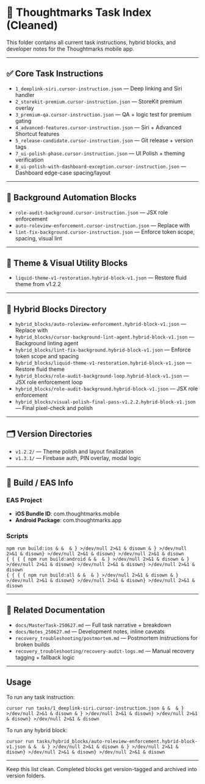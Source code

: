 # 🧱 Thoughtmarks Task Index (Cleaned)

This folder contains all current task instructions, hybrid blocks, and developer notes for the Thoughtmarks mobile app.

---

## ✅ Core Task Instructions

- `1_deeplink-siri.cursor-instruction.json` — Deep linking and Siri handler
- `2_storekit-premium.cursor-instruction.json` — StoreKit premium overlay
- `3_premium-qa.cursor-instruction.json` — QA + logic test for premium gating
- `4_advanced-features.cursor-instruction.json` — Siri + Advanced Shortcut features
- `5_release-candidate.cursor-instruction.json` — Git release + version tags
- `7_ui-polish-phase.cursor-instruction.json` — UI Polish + theming verification
- `8_ui-polish-with-dashboard-exception.cursor-instruction.json` — Dashboard edge-case spacing/layout

---

## 🔄 Background Automation Blocks

- `role-audit-background.cursor-instruction.json` — JSX role enforcement
- `auto-roleview-enforcement.cursor-instruction.json` — Replace <View> with <AutoRoleView>
- `lint-fix-background.cursor-instruction.json` — Enforce token scope, spacing, visual lint

---

## 🎨 Theme & Visual Utility Blocks

- `liquid-theme-v1-restoration.hybrid-block-v1.json` — Restore fluid theme from v1.2.2

---

## 🧱 Hybrid Blocks Directory

- `hybrid_blocks/auto-roleview-enforcement.hybrid-block-v1.json` — Replace <View> with <AutoRoleView>
- `hybrid_blocks/cursor-background-lint-agent.hybrid-block-v1.json` — Background linting agent
- `hybrid_blocks/lint-fix-background.hybrid-block-v1.json` — Enforce token scope and spacing
- `hybrid_blocks/liquid-theme-v1-restoration.hybrid-block-v1.json` — Restore fluid theme
- `hybrid_blocks/role-audit-background-loop.hybrid-block-v1.json` — JSX role enforcement loop
- `hybrid_blocks/role-audit-background.hybrid-block-v1.json` — JSX role enforcement
- `hybrid_blocks/visual-polish-final-pass-v1.2.2.hybrid-block-v1.json` — Final pixel-check and polish

---

## 🗂 Version Directories

- `v1.2.2/` — Theme polish and layout finalization
- `v1.3.1/` — Firebase auth, PIN overlay, modal logic

---

## 🧾 Build / EAS Info

### EAS Project
- **iOS Bundle ID**: com.thoughtmarks.mobile
- **Android Package**: com.thoughtmarks.app

### Scripts
```{ { { { bash
npm run build:ios & &  & } >/dev/null 2>&1 & disown & } >/dev/null 2>&1 & disown} >/dev/null 2>&1 & disown} >/dev/null 2>&1 & disown
{ { { { npm run build:android & &  & } >/dev/null 2>&1 & disown & } >/dev/null 2>&1 & disown} >/dev/null 2>&1 & disown} >/dev/null 2>&1 & disown
{ { { { npm run build:all & &  & } >/dev/null 2>&1 & disown & } >/dev/null 2>&1 & disown} >/dev/null 2>&1 & disown} >/dev/null 2>&1 & disown
```

---

## 📄 Related Documentation

- `docs/MasterTask-250627.md` — Full task narrative + breakdown
- `docs/Notes_250627.md` — Development notes, inline caveats
- `recovery_troubleshooting/postmortem.md` — Postmortem instructions for broken builds
- `recovery_troubleshooting/recovery-audit-logs.md` — Manual recovery tagging + fallback logic

---

## Usage

To run any task instruction:
```{ { { { bash
cursor run tasks/1_deeplink-siri.cursor-instruction.json & &  & } >/dev/null 2>&1 & disown & } >/dev/null 2>&1 & disown} >/dev/null 2>&1 & disown} >/dev/null 2>&1 & disown
```

To run any hybrid block:
```{ { { { bash
cursor run tasks/hybrid_blocks/auto-roleview-enforcement.hybrid-block-v1.json & &  & } >/dev/null 2>&1 & disown & } >/dev/null 2>&1 & disown} >/dev/null 2>&1 & disown} >/dev/null 2>&1 & disown
```

---

Keep this list clean. Completed blocks get version-tagged and archived into version folders.

